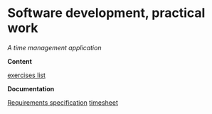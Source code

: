 # Software development, practical work
*A time management application*  

**Content**  

[exercises list](https://github.com/Ivy-Chen1999/my_software_project/tree/main/exercises)

**Documentation**  

[Requirements specification](https://github.com/Ivy-Chen1999/my_software_project/blob/main/documentation/Requirements%20specification.md)
[timesheet ](https://github.com/Ivy-Chen1999/my_software_project/blob/main/documentation/Requirements%20specification.md)
